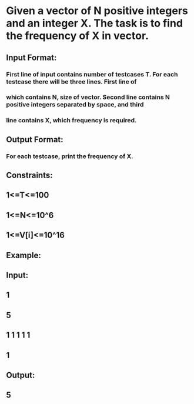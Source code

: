 # Given a vector of N positive integers and an integer X. The task is to find the frequency of X in vector.
## Input Format:
### First line of input contains number of testcases T. For each testcase there will be three lines. First line of 
### which contains N, size of vector. Second line contains N positive integers separated by space, and third 
### line contains X, which frequency is required.
## Output Format:
### For each testcase, print   the frequency of X.
## Constraints:
## 1<=T<=100
## 1<=N<=10^6
## 1<=V[i]<=10^16
## Example:
## Input:
## 1
## 5
## 1 1 1 1 1
## 1
## Output:
## 5
